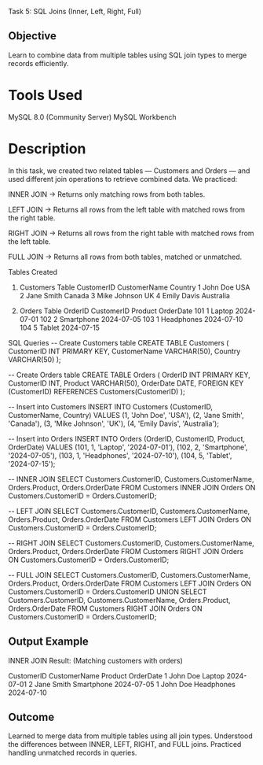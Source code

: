 Task 5: SQL Joins (Inner, Left, Right, Full)
## Objective
Learn to combine data from multiple tables using SQL join types to merge records efficiently.

# Tools Used
MySQL 8.0 (Community Server) 
MySQL Workbench 

# Description
In this task, we created two related tables — Customers and Orders — and used different join operations to retrieve combined data.
We practiced:

INNER JOIN → Returns only matching rows from both tables.

LEFT JOIN → Returns all rows from the left table with matched rows from the right table.

RIGHT JOIN → Returns all rows from the right table with matched rows from the left table.

FULL JOIN → Returns all rows from both tables, matched or unmatched.

Tables Created
1. Customers Table
CustomerID	CustomerName	Country
  1            John Doe	    USA
  2	           Jane Smith 	Canada
  3          Mike Johnson	  UK
  4	         Emily Davis	 Australia

2. Orders Table
OrderID	CustomerID	Product	  OrderDate
101	       1	      Laptop	  2024-07-01
102        2	    Smartphone	2024-07-05
103	       1	     Headphones	2024-07-10
104	       5	     Tablet    	2024-07-15

SQL Queries
-- Create Customers table
CREATE TABLE Customers (
    CustomerID INT PRIMARY KEY,
    CustomerName VARCHAR(50),
    Country VARCHAR(50)
);

-- Create Orders table
CREATE TABLE Orders (
    OrderID INT PRIMARY KEY,
    CustomerID INT,
    Product VARCHAR(50),
    OrderDate DATE,
    FOREIGN KEY (CustomerID) REFERENCES Customers(CustomerID)
);

-- Insert into Customers
INSERT INTO Customers (CustomerID, CustomerName, Country) VALUES
(1, 'John Doe', 'USA'),
(2, 'Jane Smith', 'Canada'),
(3, 'Mike Johnson', 'UK'),
(4, 'Emily Davis', 'Australia');

-- Insert into Orders
INSERT INTO Orders (OrderID, CustomerID, Product, OrderDate) VALUES
(101, 1, 'Laptop', '2024-07-01'),
(102, 2, 'Smartphone', '2024-07-05'),
(103, 1, 'Headphones', '2024-07-10'),
(104, 5, 'Tablet', '2024-07-15');

-- INNER JOIN
SELECT Customers.CustomerID, Customers.CustomerName, Orders.Product, Orders.OrderDate
FROM Customers
INNER JOIN Orders
ON Customers.CustomerID = Orders.CustomerID;

-- LEFT JOIN
SELECT Customers.CustomerID, Customers.CustomerName, Orders.Product, Orders.OrderDate
FROM Customers
LEFT JOIN Orders
ON Customers.CustomerID = Orders.CustomerID;

-- RIGHT JOIN 
SELECT Customers.CustomerID, Customers.CustomerName, Orders.Product, Orders.OrderDate
FROM Customers
RIGHT JOIN Orders
ON Customers.CustomerID = Orders.CustomerID;

-- FULL JOIN 
SELECT Customers.CustomerID, Customers.CustomerName, Orders.Product, Orders.OrderDate
FROM Customers
LEFT JOIN Orders
ON Customers.CustomerID = Orders.CustomerID
UNION
SELECT Customers.CustomerID, Customers.CustomerName, Orders.Product, Orders.OrderDate
FROM Customers
RIGHT JOIN Orders
ON Customers.CustomerID = Orders.CustomerID;
## Output Example
INNER JOIN Result: (Matching customers with orders)

CustomerID	CustomerName	Product	OrderDate
1	John Doe	Laptop	2024-07-01
2	Jane Smith	Smartphone	2024-07-05
1	John Doe	Headphones	2024-07-10

## Outcome
Learned to merge data from multiple tables using all join types.
Understood the differences between INNER, LEFT, RIGHT, and FULL joins.
Practiced handling unmatched records in queries.
